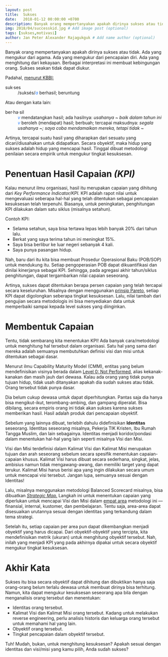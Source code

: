 ```yaml
---
layout: post
title:  Sukses
date:   2018-01-12 00:00:00 +0700
description: Banyak orang mempertanyakan apakah dirinya sukses atau tidak.
img: 2018/04/successkid.jpg # Add image post (optional)
tags: [sukses,motivasi]
author: Jan Peter Alexander Rajagukguk # Add name author (optional)
---
```

Banyak orang mempertanyakan apakah dirinya sukses atau tidak. Ada yang mengukur dari agama. Ada yang mengukur dari pencapaian diri. Ada yang menghitung dari kekayaan. Berbagai interpretasi ini membuat kebingungan orang. Sukses seakan tidak dapat diukur.

Padahal, [menurut KBBI:](https://www.google.com/amp/s/kbbi.web.id/hasil.html#ampshare=https://kbbi.web.id/sukses)

<dl>
<dt>suk·ses</dt>
<dd>
/suksés/<i style="box-sizing:border-box;color:#2a7fff;">a</i> berhasil; beruntung
</dd>
</dl>

Atau dengan kata lain:

<dl>
<dt>ber·ha·sil</dt>
<dd><i style="box-sizing:border-box;color:#2a7fff;">v</i> mendatangkan hasil; ada hasilnya: <em>usahanya ~ baik dalam tahun ini</em></dd>
<dd><i style="box-sizing:border-box;color:#2a7fff;">v</i> beroleh (mendapat) hasil; berbuah; tercapai maksudnya: <em>segala usahanya ~; saya coba mendamaikan mereka, tetapi tidak ~
</em></dd>
</dl>


Artinya, tercapai suatu hasil yang diharapkan dari sesuatu yang dicari/diusahakan untuk didapatkan. Secara obyektif, maka hidup yang sukses adalah hidup yang mencapai hasil. Tinggal dibuat metodologi penilaian secara empirik untuk mengukur tingkat kesuksesan.

# Penentuan Hasil Capaian *(KPI)*

Kalau menurut ilmu organisasi, hasil itu merupakan capaian yang dihitung dari *Key Performance Indicator/KPI.* KPI adalah rapot nilai untuk mengevaluasi seberapa hal-hal yang telah ditentukan sebagai pencapaian kesuksesan telah terpenuhi. Biasanya, untuk peningkatan, penghitungan KPI dilakukan dalam satu siklus (misalnya setahun).

Contoh KPI:

 - Selama setahun, saya bisa tertawa lepas lebih banyak 20% dari tahun lalu.
 - Berkat yang saya terima tahun ini meningkat 15%.
 - Saya bisa berlibur ke luar negeri sebanyak 4 kali.
 - Saya punya pasangan hidup.

 Nah, baru dari itu kita bisa membuat Prosedur Operasional Baku (POB/SOP) untuk mendukung itu. Setiap pengoperasian POB dapat dikuantifikasi dan dinilai kinerjanya sebagai KPI. Sehingga, pada agregasi akhir tahun/siklus penghitungan, dapat tergambarkan nilai capaian seseorang.

 Artinya, sukses dapat ditentukan berapa persen capaian yang telah tercapai secara keseluruhan. Misalnya dengan menggunakan [prinsip Pareto,](https://id.wikipedia.org/wiki/Prinsip_Pareto) setiap KPI dapat digolongkan seberapa tingkat kesuksesan. Lalu, nilai tambah dari pengujian secara metodologis ini bisa menyediakan data untuk memperbaiki sampai kepada level sukses yang diinginkan.

 # Membentuk Capaian

 Tentu, tidak sembarang kita menentukan KPI! Ada banyak cara/metodologi untuk menghitung hal tersebut dalam organisasi. Satu hal yang sama dari mereka adalah semuanya membutuhkan definisi visi dan misi untuk ditentukan sebagai dasar.

 Menurut ilmu Capability Maturity Model (CMM), entitas yang belum mendefinisikan visinya berada dalam [Level 0: Not Performed,](http://tdan.com/capability-maturity-model-part-2-overview-of-the-six-levels/5146) alias kekanak-kanakan dan masih jauh dari dewasa. Kalau ada orang yang tidak punya tujuan hidup, tidak usah ditanyakan apakah dia sudah sukses atau tidak. Orang tersebut tidak punya dasar.

 Dia belum cukup dewasa untuk dapat diperhitungkan. Pantas saja dia hanya bisa mengikut-ikut, terombang-ambing, dan gampang diperalat. Bisa dibilang, secara empiris orang ini tidak akan sukses karena sukses memberikan hasil. Hasil adalah produk dari pencapaian obyektif.

 Sebelum yang lainnya dibuat, terlebih dahulu didefinisikan **Identitas** seseorang. Identitas seseorang misalnya, Pekerja TIK Kristen, Ibu Rumah Tangga Muslim, dan lain sebagainya. Identitas menjadi koridor/pondasi dalam menentukan hal-hal yang lain seperti misalnya Visi dan Misi.

 Visi dan Misi terdefinisi dalam Kalimat Visi dan Kalimat Misi merupakan tujuan dan arah seseorang sebelum secara spesifik menentukan capaian-capaian khusus. Kalimat Visi harus dibuat secara sederhana, singkat, jelas, ambisius namun tidak mengawang-awang, dan memiliki target yang dapat terukur. Kalimat Misi harus berisi apa yang ingin dilakukan secara umum untuk mencapai visi tersebut. Jangan lupa, semuanya sesuai dengan Identitas!

 Lalu, misalnya menggunakan metodologi Balanced Scorecard misalnya, bisa dibuatkan [*Strategic Map.*](https://www.clearpointstrategy.com/complete-strategy-map-template-examples/) Langkah ini untuk menentukan capaian yang diperlukan untuk mencapai Visi dan Misi dalam [empat area](https://balancedscorecards.com/strategy-map/) metodologi ini — finansial, internal, kustomer, dan pembelajaran. Tentu saja, area-area dapat disesuaikan urutannya sesuai dengan identitas yang terkandung dalam tema strategi.

 Setelah itu, setiap capaian per area pun dapat dikembangkan menjadi obyektif yang harus dicapai. Dari obyektif-obyektif yang tercipta, kita mendefinisikan metrik (ukuran) untuk menghitung obyektif tersebut. Nah, inilah yang menjadi KPI yang pada akhirnya dipakai untuk secara obyektif mengukur tingkat kesuksesan.

 # Akhir Kata

 Sukses itu bisa secara obyektif dapat dihitung dan dibuktikan hanya saja orang-orang belum terlalu dewasa untuk membuat dirinya bisa terhitung. Namun, kita dapat mengukur kesuksesan seseorang apa bila dengan menganalisis orang tersebut dan menentukan:

 - Identitas orang tersebut.
 - Kalimat Visi dan Kalimat Misi orang tersebut. Kadang untuk melakukan reverse engineering, perlu analisis historis dan keluarga orang tersebut untuk memahami hal yang lain.
 - Obyektif orang tersebut.
 - Tingkat pencapaian dalam obyektif tersebut.

 Tuh! Mudah, bukan, untuk menghitung kesuksesan? Apakah sesuai dengan identitas dan visi/misi yang kamu pilih, Anda sudah sukses?
